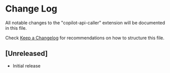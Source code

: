 # Change Log

All notable changes to the "copilot-api-caller" extension will be documented in this file.

Check [Keep a Changelog](http://keepachangelog.com/) for recommendations on how to structure this file.

## [Unreleased]

- Initial release